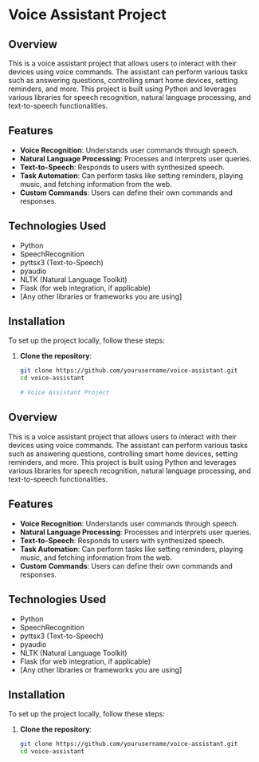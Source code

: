 # Voice Assistant Project

## Overview

This is a voice assistant project that allows users to interact with their devices using voice commands. The assistant can perform various tasks such as answering questions, controlling smart home devices, setting reminders, and more. This project is built using Python and leverages various libraries for speech recognition, natural language processing, and text-to-speech functionalities.

## Features

- **Voice Recognition**: Understands user commands through speech.
- **Natural Language Processing**: Processes and interprets user queries.
- **Text-to-Speech**: Responds to users with synthesized speech.
- **Task Automation**: Can perform tasks like setting reminders, playing music, and fetching information from the web.
- **Custom Commands**: Users can define their own commands and responses.

## Technologies Used

- Python
- SpeechRecognition
- pyttsx3 (Text-to-Speech)
- pyaudio
- NLTK (Natural Language Toolkit)
- Flask (for web integration, if applicable)
- [Any other libraries or frameworks you are using]

## Installation

To set up the project locally, follow these steps:

1. **Clone the repository**:
   ```bash
   git clone https://github.com/yourusername/voice-assistant.git
   cd voice-assistant

   # Voice Assistant Project

## Overview

This is a voice assistant project that allows users to interact with their devices using voice commands. The assistant can perform various tasks such as answering questions, controlling smart home devices, setting reminders, and more. This project is built using Python and leverages various libraries for speech recognition, natural language processing, and text-to-speech functionalities.

## Features

- **Voice Recognition**: Understands user commands through speech.
- **Natural Language Processing**: Processes and interprets user queries.
- **Text-to-Speech**: Responds to users with synthesized speech.
- **Task Automation**: Can perform tasks like setting reminders, playing music, and fetching information from the web.
- **Custom Commands**: Users can define their own commands and responses.

## Technologies Used

- Python
- SpeechRecognition
- pyttsx3 (Text-to-Speech)
- pyaudio
- NLTK (Natural Language Toolkit)
- Flask (for web integration, if applicable)
- [Any other libraries or frameworks you are using]

## Installation

To set up the project locally, follow these steps:

1. **Clone the repository**:
   ```bash
   git clone https://github.com/yourusername/voice-assistant.git
   cd voice-assistant
